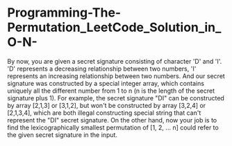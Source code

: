 # Programming-The-Permutation_LeetCode_Solution_in_O-N-
By now, you are given a secret signature consisting of character 'D' and 'I'. 'D' represents a decreasing relationship between two numbers, 'I' represents an increasing relationship between two numbers. And our secret signature was constructed by a special integer array, which contains uniquely all the different number from 1 to n (n is the length of the secret signature plus 1). For example, the secret signature "DI" can be constructed by array [2,1,3] or [3,1,2], but won't be constructed by array [3,2,4] or [2,1,3,4], which are both illegal constructing special string that can't represent the "DI" secret signature.  On the other hand, now your job is to find the lexicographically smallest permutation of [1, 2, ... n] could refer to the given secret signature in the input.
